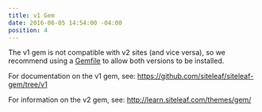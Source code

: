 ```yaml
---
title: v1 Gem
date: 2016-06-05 14:54:00 -04:00
position: 4
---
```


The v1 gem is not compatible with v2 sites (and vice versa), so we recommend using a [Gemfile](http://bundler.io/gemfile.html) to allow both versions to be installed.

For documentation on the v1 gem, see: <https://github.com/siteleaf/siteleaf-gem/tree/v1>

For information on the v2 gem, see: <http://learn.siteleaf.com/themes/gem/>
